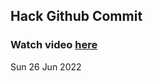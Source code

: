 
 ## Hack Github Commit 
 ### Watch video <a href="https://www.youtube.com">here</a> 
 Sun 26 Jun 2022 
